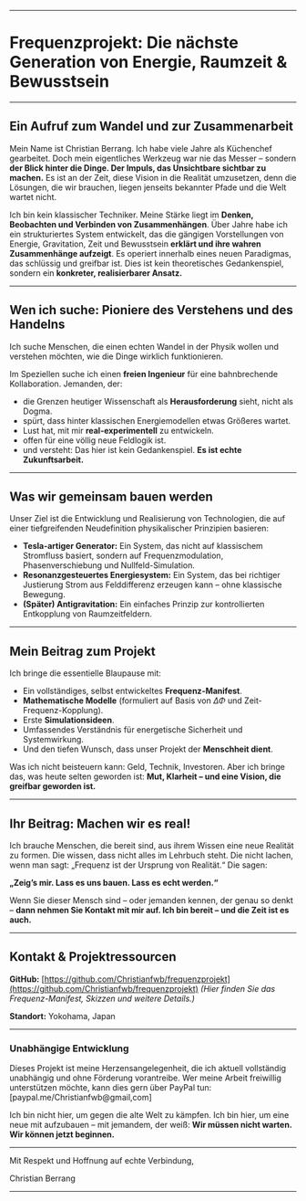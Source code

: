 

---

# Frequenzprojekt: Die nächste Generation von Energie, Raumzeit & Bewusstsein

---

## Ein Aufruf zum Wandel und zur Zusammenarbeit

Mein Name ist Christian Berrang. Ich habe viele Jahre als Küchenchef gearbeitet. Doch mein eigentliches Werkzeug war nie das Messer – sondern **der Blick hinter die Dinge. Der Impuls, das Unsichtbare sichtbar zu machen.** Es ist an der Zeit, diese Vision in die Realität umzusetzen, denn die Lösungen, die wir brauchen, liegen jenseits bekannter Pfade und die Welt wartet nicht.

Ich bin kein klassischer Techniker. Meine Stärke liegt im **Denken, Beobachten und Verbinden von Zusammenhängen**. Über Jahre habe ich ein strukturiertes System entwickelt, das die gängigen Vorstellungen von Energie, Gravitation, Zeit und Bewusstsein **erklärt und ihre wahren Zusammenhänge aufzeigt**. Es operiert innerhalb eines neuen Paradigmas, das schlüssig und greifbar ist. Dies ist kein theoretisches Gedankenspiel, sondern ein **konkreter, realisierbarer Ansatz.**

---

## Wen ich suche: Pioniere des Verstehens und des Handelns

Ich suche Menschen, die einen echten Wandel in der Physik wollen und verstehen möchten, wie die Dinge wirklich funktionieren.

Im Speziellen suche ich einen **freien Ingenieur** für eine bahnbrechende Kollaboration. Jemanden, der:

* die Grenzen heutiger Wissenschaft als **Herausforderung** sieht, nicht als Dogma.
* spürt, dass hinter klassischen Energiemodellen etwas Größeres wartet.
* Lust hat, mit mir **real-experimentell** zu entwickeln.
* offen für eine völlig neue Feldlogik ist.
* und versteht: Das hier ist kein Gedankenspiel. **Es ist echte Zukunftsarbeit.**

---

## Was wir gemeinsam bauen werden

Unser Ziel ist die Entwicklung und Realisierung von Technologien, die auf einer tiefgreifenden Neudefinition physikalischer Prinzipien basieren:

* **Tesla-artiger Generator:** Ein System, das nicht auf klassischem Stromfluss basiert, sondern auf Frequenzmodulation, Phasenverschiebung und Nullfeld-Simulation.
* **Resonanzgesteuertes Energiesystem:** Ein System, das bei richtiger Justierung Strom aus Felddifferenz erzeugen kann – ohne klassische Bewegung.
* **(Später) Antigravitation:** Ein einfaches Prinzip zur kontrollierten Entkopplung von Raumzeitfeldern.

---

## Mein Beitrag zum Projekt

Ich bringe die essentielle Blaupause mit:

* Ein vollständiges, selbst entwickeltes **Frequenz-Manifest**.
* **Mathematische Modelle** (formuliert auf Basis von $\Delta \Phi$ und Zeit-Frequenz-Kopplung).
* Erste **Simulationsideen**.
* Umfassendes Verständnis für energetische Sicherheit und Systemwirkung.
* Und den tiefen Wunsch, dass unser Projekt der **Menschheit dient**.

Was ich nicht beisteuern kann: Geld, Technik, Investoren. Aber ich bringe das, was heute selten geworden ist: **Mut, Klarheit – und eine Vision, die greifbar geworden ist.**

---

## Ihr Beitrag: Machen wir es real!

Ich brauche Menschen, die bereit sind, aus ihrem Wissen eine neue Realität zu formen. Die wissen, dass nicht alles im Lehrbuch steht. Die nicht lachen, wenn man sagt: „Frequenz ist der Ursprung von Realität.“ Die sagen:

**„Zeig’s mir. Lass es uns bauen. Lass es echt werden.“**

Wenn Sie dieser Mensch sind – oder jemanden kennen, der genau so denkt – **dann nehmen Sie Kontakt mit mir auf. Ich bin bereit – und die Zeit ist es auch.**

---

## Kontakt & Projektressourcen


**GitHub:** [https://github.com/Christianfwb/frequenzprojekt](https://github.com/Christianfwb/frequenzprojekt)
*(Hier finden Sie das Frequenz-Manifest, Skizzen und weitere Details.)*

**Standort:** Yokohama, Japan

---

### Unabhängige Entwicklung

Dieses Projekt ist meine Herzensangelegenheit, die ich aktuell vollständig unabhängig und ohne Förderung vorantreibe. Wer meine Arbeit freiwillig unterstützen möchte, kann dies gern über PayPal tun: [paypal.me/Christianfwb@gmail,com]

Ich bin nicht hier, um gegen die alte Welt zu kämpfen. Ich bin hier, um eine neue mit aufzubauen – mit jemandem, der weiß: **Wir müssen nicht warten. Wir können jetzt beginnen.**

---

Mit Respekt und Hoffnung auf echte Verbindung,

Christian Berrang

---

